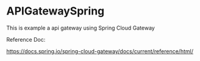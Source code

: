 # APIGatewaySpring
This is example a api gateway using Spring Cloud Gateway


Reference Doc:

https://docs.spring.io/spring-cloud-gateway/docs/current/reference/html/